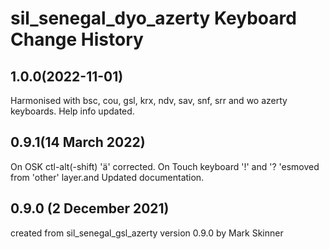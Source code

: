 sil_senegal_dyo_azerty Keyboard Change History
==========================================

1.0.0(2022-11-01)
------------------------
Harmonised with bsc, cou, gsl, krx, ndv, sav, snf, srr and wo azerty keyboards.
Help info updated.

0.9.1(14 March 2022)
------------------------
On OSK ctl-alt(-shift) 'ä' corrected. 
On Touch keyboard '!' and '? 'esmoved from 'other' layer.and
Updated documentation. 

0.9.0 (2 December 2021)
------------------------
created from sil_senegal_gsl_azerty version 0.9.0 by Mark Skinner